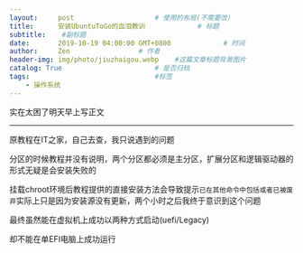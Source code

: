 ```yaml
---
layout:     post                    # 使用的布局(不需要改）
title:      安装UbuntuToGo的血泪教训             # 标题
subtitle:    #副标题
date:       2019-10-19 04:00:00 GMT+0800             # 时间
author:     Zen                 # 作者
header-img: img/photo/jiuzhaigou.webp    #这篇文章标题背景图片
catalog: True                       # 是否归档
tags:                               #标签
    - 操作系统
---
```


实在太困了明天早上写正文

----

原教程在IT之家，自己去查，我只说遇到的问题

分区的时候教程并没有说明，两个分区都必须是主分区，扩展分区和逻辑驱动器的形式无疑是会安装失败的

挂载chroot环境后教程提供的直接安装方法会导致提示`已在其他命令中包括或者已被废弃`实际上只是因为安装源没有更新，两个小时之后我终于意识到这个问题

最终虽然能在虚拟机上成功以两种方式启动(uefi/Legacy)

却不能在单EFI电脑上成功运行
